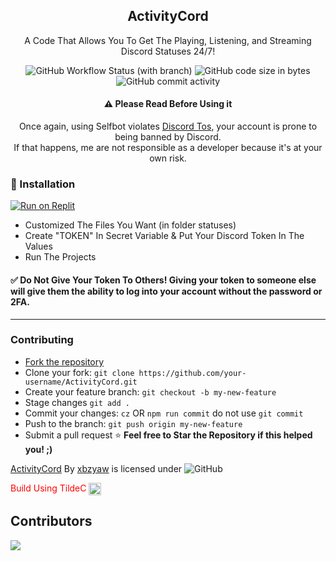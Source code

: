 <h2 align="center">
ActivityCord
</h2>
<p align="center">
A Code That Allows You To Get The Playing, Listening, and Streaming Discord Statuses 24/7!
</p>
<p align="center">
<img alt="GitHub Workflow Status (with branch)" src="https://img.shields.io/github/actions/workflow/status/oneofremii/ActivityCord/codeql.yml?branch=main&style=for-the-badge">
<img alt="GitHub code size in bytes" src="https://img.shields.io/github/languages/code-size/oneofremii/ActivityCord?style=for-the-badge">
<img alt="GitHub commit activity" src="https://img.shields.io/github/commit-activity/y/oneofremii/ActivityCord?style=for-the-badge">
</p>

<div align="center">
  <h4>⚠️ Please Read Before Using it</h4>
  <p>Once again, using Selfbot violates <a href="https://discord.com/terms">Discord Tos</a>, your account is prone to being banned by Discord. <br> If that happens, me are not responsible as a developer because it's at your own risk.</p>
</div>


### 🔧 Installation

 [![Run on Replit](https://replit.com/badge/github/oneofremii/ActivityCord)](https://replit.com/github/oneofremii/ActivityCord)
 - Customized The Files You Want (in folder statuses)
 - Create "TOKEN" In Secret Variable & Put Your Discord Token In The Values
 - Run The Projects

#### ✅ **Do Not Give Your Token To Others!** Giving your token to someone else will give them the ability to log into your account without the password or 2FA.

---

### Contributing

- [Fork the repository](https://github.com/xbzyaw/ActivityCord/fork)
- Clone your fork: `git clone https://github.com/your-username/ActivityCord.git`
- Create your feature branch: `git checkout -b my-new-feature`
- Stage changes `git add .`
- Commit your changes: `cz` OR `npm run commit` do not use `git commit`
- Push to the branch: `git push origin my-new-feature`
- Submit a pull request
 ⭐ **Feel free to Star the Repository if this helped you! ;)**

[ActivityCord](https://github.com/xbzyaw/ActivityCord) By [xbzyaw](https://fypmoon.org) is licensed under <img alt="GitHub" src="https://img.shields.io/github/license/xbzyaw/ActivityCord">

<font color="red">Build Using TildeC</font> <img src="https://raw.githubusercontent.com/xbzyaw/ActivityCord/main/icons/tildecv2.png" width="20" height="20" align="center">

## Contributors

<a href="https://github.com/Shiioriii/ActivityCord/graphs/contributors">
  <img src="https://contrib.rocks/image?repo=Shiioriii/ActivityCord" />
</a>
